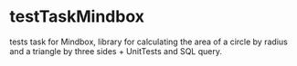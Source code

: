 # testTaskMindbox
tests task for Mindbox, library for calculating the area of a circle by radius and a triangle by three sides + UnitTests and SQL query.
